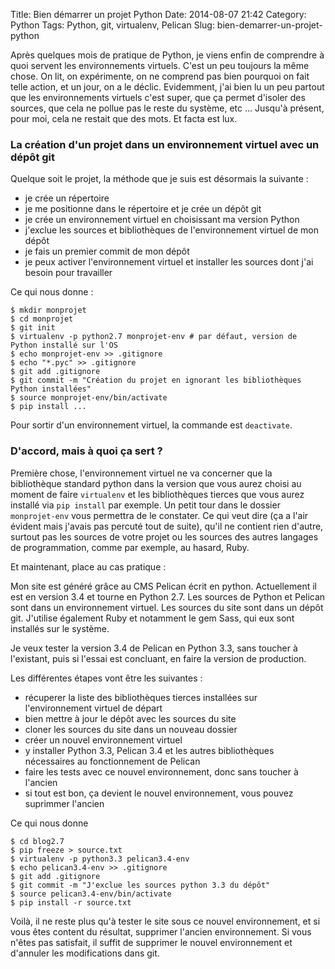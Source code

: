 Title: Bien démarrer un projet Python
Date: 2014-08-07 21:42
Category: Python
Tags: Python, git, virtualenv, Pelican
Slug: bien-demarrer-un-projet-python

Après quelques mois de pratique de Python, je viens enfin de comprendre à quoi servent les environnements virtuels. C'est un peu toujours la même chose. On lit, on expérimente, on ne comprend pas bien pourquoi on fait telle action, et un jour, on a le déclic. Evidemment, j'ai bien lu un peu partout que les environnements virtuels c'est super, que ça permet d'isoler des sources, que cela ne pollue pas le reste du système, etc ... Jusqu'à présent, pour moi, cela ne restait que des mots. Et facta est lux.


### La création d'un projet dans un environnement virtuel avec un dépôt git

Quelque soit le projet, la méthode que je suis est désormais la suivante :

- je crée un répertoire
- je me positionne dans le répertoire et je crée un dépôt git
- je crée un environnement virtuel en choisissant ma version Python
- j'exclue les sources et bibliothèques de l'environnement virtuel de mon dépôt
- je fais un premier commit de mon dépôt
- je peux activer l'environnement virtuel et installer les sources dont j'ai besoin pour travailler

Ce qui nous donne :

	$ mkdir monprojet
	$ cd monprojet
	$ git init
	$ virtualenv ‐p python2.7 monprojet-env # par défaut, version de Python installé sur l'OS
	$ echo monprojet-env >> .gitignore
	$ echo "*.pyc" >> .gitignore
	$ git add .gitignore
	$ git commit ‐m "Création du projet en ignorant les bibliothèques Python installées"
	$ source monprojet-env/bin/activate
	$ pip install ...

Pour sortir d'un environnement virtuel, la commande est `deactivate`.

### D'accord, mais à quoi ça sert ?

Première chose, l'environnement virtuel ne va concerner que la bibliothèque standard python dans la version que vous aurez choisi au moment de faire `virtualenv` et les bibliothèques tierces que vous aurez installé via `pip install` par exemple. Un petit tour dans le dossier `monprojet-env` vous permettra de le constater. Ce qui veut dire (ça a l'air évident mais j'avais pas percuté tout de suite), qu'il ne contient rien d'autre, surtout pas les sources de votre projet ou les sources des autres langages de programmation, comme par exemple, au hasard, Ruby.

Et maintenant, place au cas pratique :

Mon site est généré grâce au CMS Pelican écrit en python. Actuellement il est en version 3.4 et tourne en Python 2.7. Les sources de Python et Pelican sont dans un environnement virtuel. Les sources du site sont dans un dépôt git. J'utilise également Ruby et notamment le gem Sass, qui eux sont installés sur le système.

Je veux tester la version 3.4 de Pelican en Python 3.3, sans toucher à l'existant, puis si l'essai est concluant, en faire la version de production.

Les différentes étapes vont être les suivantes :

- récuperer la liste des bibliothèques tierces installées sur l'environnement virtuel de départ
- bien mettre à jour le dépôt avec les sources du site
- cloner les sources du site dans un nouveau dossier
- créer un nouvel environnement virtuel
- y installer Python 3.3, Pelican 3.4 et les autres bibliothèques nécessaires au fonctionnement de Pelican
- faire les tests avec ce nouvel environnement, donc sans toucher à l'ancien
- si tout est bon, ça devient le nouvel environnement, vous pouvez suprimmer l'ancien

Ce qui nous donne

	$ cd blog2.7
	$ pip freeze > source.txt
	$ virtualenv ‐p python3.3 pelican3.4-env
	$ echo pelican3.4-env >> .gitignore
	$ git add .gitignore
	$ git commit ‐m "J'exclue les sources python 3.3 du dépôt"
	$ source pelican3.4-env/bin/activate
	$ pip install -r source.txt

Voilà, il ne reste plus qu'à tester le site sous ce nouvel environnement, et si vous êtes content du résultat, supprimer l'ancien environnement. Si vous n'êtes pas satisfait, il suffit de supprimer le nouvel environnement et d'annuler les modifications dans git.
